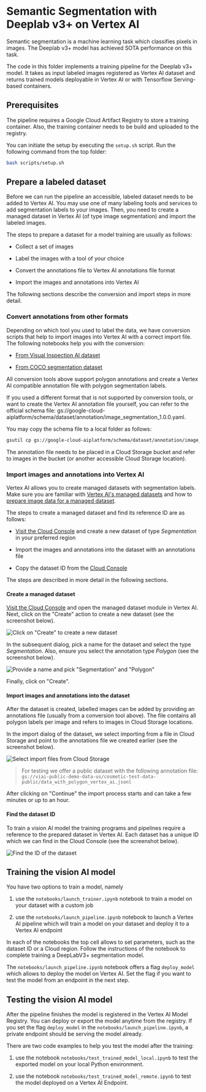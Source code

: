# Semantic Segmentation with Deeplab v3+ on Vertex AI

Semantic segmentation is a machine learning task which
classifies pixels in images. The Deeplab v3+ model has achieved
SOTA performance on this task.

The code in this folder implements a training pipeline for the
Deeplab v3+ model. It takes as input labeled images registered as
Vertex AI dataset and returns trained models deployable in Vertex AI
or with Tensorflow Serving-based containers.

## Prerequisites

The pipeline requires a Google Cloud Artifact Registry to store a
training container. Also, the training container needs to be build
and uploaded to the registry.

You can initiate the setup by executing the `setup.sh` script.
Run the following command from the top folder:

```bash
bash scripts/setup.sh
```

## Prepare a labeled dataset

Before we can run the pipeline an accessible, labeled dataset needs to be
added to Vertex AI. You may use one of many labeling tools and services to
add segmentation labels to your images. Then, you need to create a managed
dataset in Vertex AI (of type image segmentation) and import the labeled images.

The steps to prepare a dataset for a model training are usually as follows:

-   Collect a set of images

-   Label the images with a tool of your choice

-   Convert the annotations file to Vertex AI annotations file format

-   Import the images and annotations into Vertex AI

The following sections describe the conversion and import steps in more detail.

### Convert annotations from other formats

Depending on which tool you used to label the data, we have conversion scripts
that help to import images into Vertex AI with a correct import file.
The following notebooks help you with the conversion:

-   [From Visual Inspection AI dataset](notebooks/convert_viai_cosmetic_defect.ipynb)

-   [From COCO segmentation dataset](notebooks/convert_coco_segmentation.ipynb)

All conversion tools above support polygon annotations and create a Vertex AI
compatible annotation file with polygon segmentation labels.

If you used a different format that is not supported by conversion tools,
or want to create the Vertex AI annotation file yourself, you can refer to the
official schema file:
gs://google-cloud-aiplatform/schema/dataset/annotation/image_segmentation_1.0.0.yaml.

You may copy the schema file to a local folder as follows:

```bash
gsutil cp gs://google-cloud-aiplatform/schema/dataset/annotation/image_segmentation_1.0.0.yaml ./
```

The annotation file needs to be placed in a Cloud Storage bucket and refer to
images in the bucket (or another accessible Cloud Storage location).

### Import images and annotations into Vertex AI

Vertex AI allows you to create managed datasets with segmentation labels.
Make sure you are familiar with
[Vertex AI's managed datasets](https://cloud.google.com/vertex-ai/docs/training/using-managed-datasets)
and how to
[prepare image data for a managed dataset](https://cloud.google.com/vertex-ai/docs/datasets/prepare-image).

The steps to create a managed dataset and find its reference ID are as follows:

-   [Visit the Cloud Console](https://console.cloud.google.com/vertex-ai/datasets)
and create a new dataset of type _Segmentation_ in your preferred region

-   Import the images and annotations into the dataset with an annotations file

-   Copy the dataset ID
from the [Cloud Console](https://console.cloud.google.com/vertex-ai/datasets)

The steps are described in more detail in the following sections.

#### Create a managed dataset

[Visit the Cloud Console](https://console.cloud.google.com/vertex-ai/datasets)
and open the managed dataset module in Vertex AI. Next, click on the "Create"
action to create a new dataset (see the screenshot below).

![Click on "Create" to create a new dataset](./docs/common/images/vertexai-managed-datasets-create-button.png)

In the subsequent dialog, pick a name for the dataset and select the type
_Segmentation_. Also, ensure you select the annotation type _Polygon_ (see the
screenshot below).

![Provide a name and pick "Segmentation" and "Polygon"](./docs/common/images/vertexai-managed-datasets-create-dialog.png)

Finally, click on "Create".

#### Import images and annotations into the dataset

After the dataset is created, labelled images can be added by providing an
annotations file (usually from a conversion tool above). The file contains all
polygon labels per image and refers to images in Cloud Storage locations.

In the import dialog of the dataset, we select importing from
a file in Cloud Storage and point to the annotations file we created earlier (see
the screenshot below).

![Select import files from Cloud Storage](./docs/common/images/vertexai-managed-datasets-import.png)

> For testing we offer a public dataset with the following annotation file:\
> `gs://viai-public-demo-data-us/cosmetic-test-data-public/data_with_polygon_vertex_ai.jsonl`

After clicking on "Continue" the import process starts and can take a few
minutes or up to an hour.

#### Find the dataset ID

To train a vision AI model the training programs and pipelines require
a reference to the prepared dataset in Vertex AI. Each dataset has a unique
ID which we can find in the Cloud Console (see the screenshot below).

![Find the ID of the dataset](./docs/common/images/vertexai-managed-datasets-import.png)

## Training the vision AI model

You have two options to train a model, namely

1.  use the `notebooks/launch_trainer.ipynb` notebook to train a
model on your dataset with a custom job

1.  use the `notebooks/launch_pipeline.ipynb` notebook to launch a
Vertex AI pipeline which will train a model on your dataset and
deploy it to a Vertex AI endpoint

In each of the notebooks the top cell allows to set parameters, such as
the dataset ID or a Cloud region. Follow the instructions of the notebook to
complete training a DeepLabV3+ segmentation model.

The `notebooks/launch_pipeline.ipynb` notebook offers a flag `deploy_model`
which allows to deploy the model on Vertex AI. Set the flag if you want to
test the model from an endpoint in the next step.

## Testing the vision AI model

After the pipeline finishes the model is registered
in the Vertex AI Model Registry. You can deploy or export the model anytime
from the registry. If you set the flag `deploy_model` in
the `notebooks/launch_pipeline.ipynb`, a private endpoint should be serving the model
already.

There are two code examples to help you test the model after the training:

1.  use the notebook `notebooks/test_trained_model_local.ipynb` to test
the exported model on your local Python environment.

1.  use the notebook `notebooks/test_trained_model_remote.ipynb` to test
the model deployed on a Vertex AI Endpoint.
